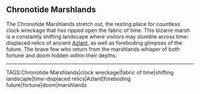 ## Chronotide Marshlands

The Chronotide Marshlands stretch out, the resting place for countless clock wreckage that has ripped open the fabric of time. This bizarre marsh is a constantly shifting landscape where visitors may stumble across time-displaced relics of ancient [Azlant](Azlanti.md), as well as foreboding glimpses of the future. The brave few who return from the marshlands whisper of both fortune and doom hidden within their depths.


---

TAGS:Chronotide Marshlands|clock wreckage|fabric of time|shifting landscape|time-displaced relics|Azlant|foreboding future|fortune|doom|marshlands
